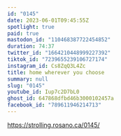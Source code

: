 ```yaml
---
id: "0145"
date: 2023-06-01T09:45:55Z
spotlight: true
paid: true
mastodon_id: "110468387722454852"
duration: 74:37
twitter_id: "1664210448999227392"
tiktok_id: "7239655239106727174"
instagram_id: Cs8ZqQ3L4Zc
title: home wherever you choose
summary: null
slug: "0145"
youtube_id: Iup7c2D7bL0
ghost_id: 647868dfbd46b3000102457a
facebook_id: "789611946214713"
---
```

https://strolling.rosano.ca/0145/
